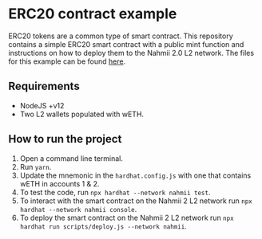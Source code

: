 # ERC20 contract example

ERC20 tokens are a common type of smart contract. This repository contains a simple ERC20 smart contract with a public mint function and instructions on how to deploy them to the Nahmii 2.0 L2 network. The files for this example can be found [here](https://github.com/nahmii-community/nahmii-2-docs/tree/examples/erc20-example).

## Requirements

* NodeJS +v12
* Two L2 wallets populated with wETH.

## How to run the project

1. Open a command line terminal.
2. Run `yarn`.
3. Update the mnemonic in the `hardhat.config.js` with one that contains wETH in accounts 1 & 2.
4. To test the code, run `npx hardhat --network nahmii test`.
5. To interact with the smart contract on the Nahmii 2 L2 network run `npx hardhat --network nahmii console`.
6. To deploy the smart contract on the Nahmii 2 L2 network run `npx hardhat run scripts/deploy.js --network nahmii`.

